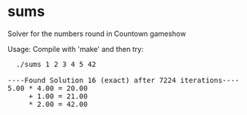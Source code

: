 sums
====

Solver for the numbers round in Countown gameshow

Usage:
Compile with 'make' and then try:

<pre>
  ./sums 1 2 3 4 5 42

----Found Solution 16 (exact) after 7224 iterations----
5.00 * 4.00 = 20.00
     + 1.00 = 21.00
     * 2.00 = 42.00
</pre>
